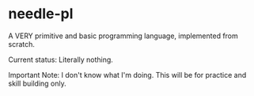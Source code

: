 # needle-pl
A VERY primitive and basic programming language, implemented from scratch.

Current status:
  Literally nothing.

Important Note:
  I don't know what I'm doing. This will be for practice and skill building only.

